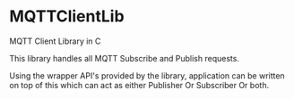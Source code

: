 # MQTTClientLib
MQTT Client Library in C

This library handles all MQTT Subscribe and Publish requests.

Using the wrapper API's provided by the library, application can be written on top of this which can act as either Publisher Or Subscriber Or both.

